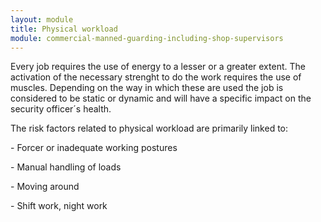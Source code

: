 ```yaml
---
layout: module
title: Physical workload
module: commercial-manned-guarding-including-shop-supervisors
---
```

Every job requires the use of energy to a lesser or a greater extent. The
activation of the necessary strenght to do the work requires the use of
muscles. Depending on the way in which these are used the job is considered to
be static or dynamic and will have a specific impact on the security officer´s
health.

The risk factors related to physical workload are primarily linked to:

\- Forcer or inadequate working postures

\- Manual handling of loads

\- Moving around

\- Shift work, night work



